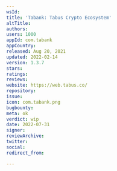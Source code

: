 ```yaml
---
wsId: 
title: 'Tabank: Tabus Crypto Ecosystem'
altTitle: 
authors: 
users: 1000
appId: com.tabank
appCountry: 
released: Aug 20, 2021
updated: 2022-02-14
version: 1.3.7
stars: 
ratings: 
reviews: 
website: https://web.tabus.co/
repository: 
issue: 
icon: com.tabank.png
bugbounty: 
meta: ok
verdict: wip
date: 2022-07-31
signer: 
reviewArchive: 
twitter: 
social: 
redirect_from: 

---
```



